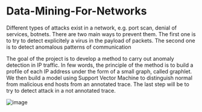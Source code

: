 # Data-Mining-For-Networks
Different types of attacks exist in a network, e.g. port scan, denial of services,
botnets. There are two main ways to prevent them. The first one is to try to
detect explicitely a virus in the payload of packets. The second one is to detect
anomalous patterns of communication

The goal of the project is to develop a method to carry out anomaly detection
in IP traffic. In few words, the principle of the method is to build a profile of
each IP address under the form of a small graph, called graphlet. We then build
a model using Support Vector Machine to distinguish normal from malicious
end hosts from an annotated trace. The last step will be to try to detect attack
in a not annotated trace.

![image](https://user-images.githubusercontent.com/80511292/114938628-a0a18400-9e3f-11eb-8820-38523b2eabbe.png)
